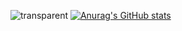 ![transparent](https://capsule-render.vercel.app/api?type=transparent&fontColor=8f9eff&text=Ga+Young+Yang&height=150&fontSize=60&&desc=Programmer&descAlignY=75&descAlign=70)
[![Anurag's GitHub stats](https://github-readme-stats.vercel.app/api?username=dana0221)](https://github.com/dana0221/github-readme-stats)

